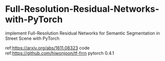 # Full-Resolution-Residual-Networks-with-PyTorch
implement Full-Resolution Residual Networks for Semantic Segmentation in Street Scene with PyTorch

ref:https://arxiv.org/abs/1611.08323
code ref:https://github.com/hiwonjoon/tf-frrn
pytorch 0.4.1
